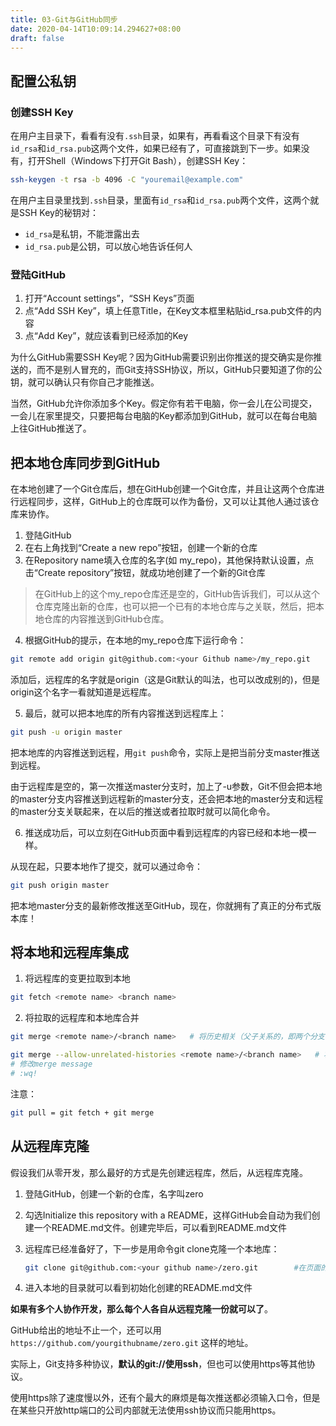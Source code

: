 ```yaml
---
title: 03-Git与GitHub同步
date: 2020-04-14T10:09:14.294627+08:00
draft: false
---
```


## 配置公私钥

### 创建SSH Key

在用户主目录下，看看有没有`.ssh`目录，如果有，再看看这个目录下有没有`id_rsa`和`id_rsa.pub`这两个文件，如果已经有了，可直接跳到下一步。如果没有，打开Shell（Windows下打开Git Bash），创建SSH Key：

```bash
ssh-keygen -t rsa -b 4096 -C "youremail@example.com"
```

在用户主目录里找到`.ssh`目录，里面有`id_rsa`和`id_rsa.pub`两个文件，这两个就是SSH Key的秘钥对：

- `id_rsa`是私钥，不能泄露出去
- `id_rsa.pub`是公钥，可以放心地告诉任何人

### 登陆GitHub

1. 打开“Account settings”，“SSH Keys”页面
2. 点“Add SSH Key”，填上任意Title，在Key文本框里粘贴id_rsa.pub文件的内容
3. 点“Add Key”，就应该看到已经添加的Key

为什么GitHub需要SSH Key呢？因为GitHub需要识别出你推送的提交确实是你推送的，而不是别人冒充的，而Git支持SSH协议，所以，GitHub只要知道了你的公钥，就可以确认只有你自己才能推送。

当然，GitHub允许你添加多个Key。假定你有若干电脑，你一会儿在公司提交，一会儿在家里提交，只要把每台电脑的Key都添加到GitHub，就可以在每台电脑上往GitHub推送了。

## 把本地仓库同步到GitHub

在本地创建了一个Git仓库后，想在GitHub创建一个Git仓库，并且让这两个仓库进行远程同步，这样，GitHub上的仓库既可以作为备份，又可以让其他人通过该仓库来协作。

1. 登陆GitHub
2. 在右上角找到“Create a new repo”按钮，创建一个新的仓库
3. 在Repository name填入仓库的名字(如 my_repo)，其他保持默认设置，点击“Create repository”按钮，就成功地创建了一个新的Git仓库

> 在GitHub上的这个my_repo仓库还是空的，GitHub告诉我们，可以从这个仓库克隆出新的仓库，也可以把一个已有的本地仓库与之关联，然后，把本地仓库的内容推送到GitHub仓库。

4. 根据GitHub的提示，在本地的my_repo仓库下运行命令：

```bash
git remote add origin git@github.com:<your Github name>/my_repo.git     # 根据github页面给的提示输入命令即可
```

添加后，远程库的名字就是origin（这是Git默认的叫法，也可以改成别的)，但是origin这个名字一看就知道是远程库。

5. 最后，就可以把本地库的所有内容推送到远程库上：

```bash
git push -u origin master
```

把本地库的内容推送到远程，用`git push`命令，实际上是把当前分支master推送到远程。

由于远程库是空的，第一次推送master分支时，加上了-u参数，Git不但会把本地的master分支内容推送到远程新的master分支，还会把本地的master分支和远程的master分支关联起来，在以后的推送或者拉取时就可以简化命令。

6. 推送成功后，可以立刻在GitHub页面中看到远程库的内容已经和本地一模一样。

从现在起，只要本地作了提交，就可以通过命令：

```bash
git push origin master
```

把本地master分支的最新修改推送至GitHub，现在，你就拥有了真正的分布式版本库！

## 将本地和远程库集成

1. 将远程库的变更拉取到本地

```bash
git fetch <remote name> <branch name>
```

2. 将拉取的远程库和本地库合并

```bash
git merge <remote name>/<branch name>   # 将历史相关（父子关系的，即两个分支非fast forward）的分支

git merge --allow-unrelated-histories <remote name>/<branch name>   # 将历史不相关的分支合并
# 修改merge message
# :wq!
```

注意：

```bash
git pull = git fetch + git merge
```

## 从远程库克隆

假设我们从零开发，那么最好的方式是先创建远程库，然后，从远程库克隆。

1. 登陆GitHub，创建一个新的仓库，名字叫zero
2. 勾选Initialize this repository with a README，这样GitHub会自动为我们创建一个README.md文件。创建完毕后，可以看到README.md文件
3. 远程库已经准备好了，下一步是用命令git clone克隆一个本地库：

    ```bash
    git clone git@github.com:<your github name>/zero.git        #在页面的右上角可以直接复制该链接
    ```

4. 进入本地的目录就可以看到初始化创建的README.md文件

**如果有多个人协作开发，那么每个人各自从远程克隆一份就可以了**。

GitHub给出的地址不止一个，还可以用 `https://github.com/yourgithubname/zero.git` 这样的地址。

实际上，Git支持多种协议，**默认的git://使用ssh**，但也可以使用https等其他协议。

使用https除了速度慢以外，还有个最大的麻烦是每次推送都必须输入口令，但是在某些只开放http端口的公司内部就无法使用ssh协议而只能用https。
